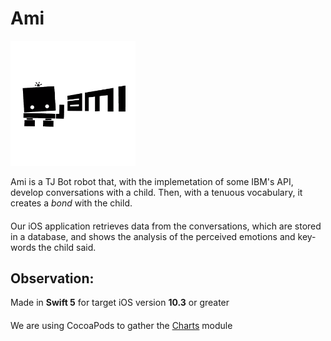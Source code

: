 # Ami
<img src="Ami/Extra/Assets.xcassets/amiLogoBlackAlpha.imageset/output-onlinepngtools.png" width="200" height="200">

Ami is a TJ Bot robot that, with the implemetation of some IBM's API, develop conversations with a child.
Then, with a tenuous vocabulary, it creates a _bond_ with the child.
####
Our iOS application retrieves data from the conversations, which are stored in a database, and shows the analysis of the perceived emotions and key-words the child said.

## Observation:
Made in **Swift 5** for  target iOS version **10.3** or greater
####
We are using CocoaPods to gather the [Charts](https://github.com/danielgindi/Charts) module

